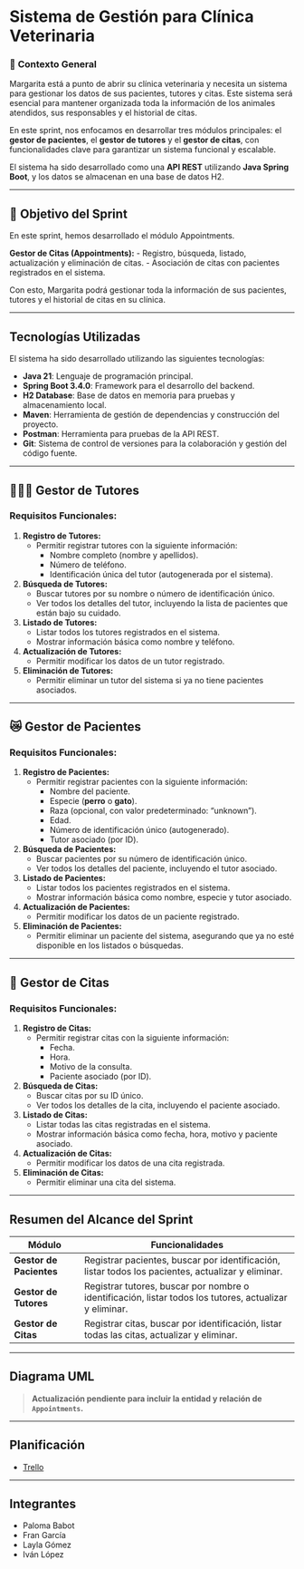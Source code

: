 # Sistema de Gestión para Clínica Veterinaria

### 🏁 **Contexto General**

Margarita está a punto de abrir su clínica veterinaria y necesita un sistema para gestionar los datos de sus pacientes, tutores y citas. Este sistema será esencial para mantener organizada toda la información de los animales atendidos, sus responsables y el historial de citas.

En este sprint, nos enfocamos en desarrollar tres módulos principales: el **gestor de pacientes**, el **gestor de tutores** y el **gestor de citas**, con funcionalidades clave para garantizar un sistema funcional y escalable.

El sistema ha sido desarrollado como una **API REST** utilizando **Java Spring Boot**, y los datos se almacenan en una base de datos H2.

---

## 👀 **Objetivo del Sprint**

En este sprint, hemos desarrollado el módulo Appointments.

**Gestor de Citas (Appointments):**
    - Registro, búsqueda, listado, actualización y eliminación de citas.
    - Asociación de citas con pacientes registrados en el sistema.

Con esto, Margarita podrá gestionar toda la información de sus pacientes, tutores y el historial de citas en su clínica.

---

## **Tecnologías Utilizadas**

El sistema ha sido desarrollado utilizando las siguientes tecnologías:

- **Java 21**: Lenguaje de programación principal.
- **Spring Boot 3.4.0**: Framework para el desarrollo del backend.
- **H2 Database**: Base de datos en memoria para pruebas y almacenamiento local.
- **Maven**: Herramienta de gestión de dependencias y construcción del proyecto.
- **Postman**: Herramienta para pruebas de la API REST.
- **Git**: Sistema de control de versiones para la colaboración y gestión del código fuente.

---

## 🧑🏽‍🦰 **Gestor de Tutores**

### **Requisitos Funcionales:**

1. **Registro de Tutores:**
    - Permitir registrar tutores con la siguiente información:
        - Nombre completo (nombre y apellidos).
        - Número de teléfono.
        - Identificación única del tutor (autogenerada por el sistema).
2. **Búsqueda de Tutores:**
    - Buscar tutores por su nombre o número de identificación único.
    - Ver todos los detalles del tutor, incluyendo la lista de pacientes que están bajo su cuidado.
3. **Listado de Tutores:**
    - Listar todos los tutores registrados en el sistema.
    - Mostrar información básica como nombre y teléfono.
4. **Actualización de Tutores:**
    - Permitir modificar los datos de un tutor registrado.
5. **Eliminación de Tutores:**
    - Permitir eliminar un tutor del sistema si ya no tiene pacientes asociados.

---

## 😿 **Gestor de Pacientes**

### **Requisitos Funcionales:**

1. **Registro de Pacientes:**
    - Permitir registrar pacientes con la siguiente información:
        - Nombre del paciente.
        - Especie (**perro** o **gato**).
        - Raza (opcional, con valor predeterminado: “unknown”).
        - Edad.
        - Número de identificación único (autogenerado).
        - Tutor asociado (por ID).
2. **Búsqueda de Pacientes:**
    - Buscar pacientes por su número de identificación único.
    - Ver todos los detalles del paciente, incluyendo el tutor asociado.
3. **Listado de Pacientes:**
    - Listar todos los pacientes registrados en el sistema.
    - Mostrar información básica como nombre, especie y tutor asociado.
4. **Actualización de Pacientes:**
    - Permitir modificar los datos de un paciente registrado.
5. **Eliminación de Pacientes:**
    - Permitir eliminar un paciente del sistema, asegurando que ya no esté disponible en los listados o búsquedas.

---

## 📅 **Gestor de Citas**

### **Requisitos Funcionales:**

1. **Registro de Citas:**
    - Permitir registrar citas con la siguiente información:
        - Fecha.
        - Hora.
        - Motivo de la consulta.
        - Paciente asociado (por ID).
2. **Búsqueda de Citas:**
    - Buscar citas por su ID único.
    - Ver todos los detalles de la cita, incluyendo el paciente asociado.
3. **Listado de Citas:**
    - Listar todas las citas registradas en el sistema.
    - Mostrar información básica como fecha, hora, motivo y paciente asociado.
4. **Actualización de Citas:**
    - Permitir modificar los datos de una cita registrada.
5. **Eliminación de Citas:**
    - Permitir eliminar una cita del sistema.

---

## **Resumen del Alcance del Sprint**

| **Módulo**           | **Funcionalidades**                                                                                                                                 |
|-----------------------|-----------------------------------------------------------------------------------------------------------------------------------------------------|
| **Gestor de Pacientes** | Registrar pacientes, buscar por identificación, listar todos los pacientes, actualizar y eliminar.                                                |
| **Gestor de Tutores**   | Registrar tutores, buscar por nombre o identificación, listar todos los tutores, actualizar y eliminar.                                           |
| **Gestor de Citas**     | Registrar citas, buscar por identificación, listar todas las citas, actualizar y eliminar.                                                        |

---

## **Diagrama UML**

> **Actualización pendiente para incluir la entidad y relación de `Appointments`.**

---

## **Planificación**

- [Trello](https://trello.com/invite/b/673c9f6e1dbab5ef51910ebf/ATTI7adb4466e1d431c6b699b7cfcee1e142C3D560B0/clinicaveterinaria)

---

## **Integrantes**

- Paloma Babot
- Fran García
- Layla Gómez
- Iván López
